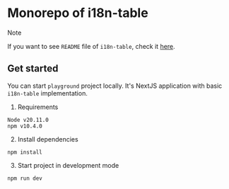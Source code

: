 # Monorepo of i18n-table

> [!Note]
> If you want to see `README` file of `i18n-table`, check it [here](./lib).

## Get started

You can start `playground` project locally. It's NextJS application with basic `i18n-table` implementation.

1. Requirements

```
Node v20.11.0
npm v10.4.0
```

2. Install dependencies

```
npm install
```

3. Start project in development mode

```sh
npm run dev
```

